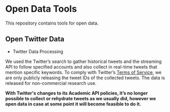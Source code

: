 # Open Data Tools
This repository contains tools for open data.

## Open Twitter Data

- Twitter Data Processing

We used the Twitter’s search to gather historical tweets and the streaming API to follow specified accounts and also 
collect in real-time tweets that mention specific keywords. To comply with Twitter’s [Terms of Service](https://developer.twitter.com/en/developer-terms/agreement-and-policy), 
we are only publicly releasing the tweet IDs of the collected tweets. The data is released for non-commercial research use. 

**With Twitter's changes to its Academic API policies, it’s no longer possible to collect or rehydrate tweets 
as we usually did, however we open data in case at some point it will become feasible to do it.**

